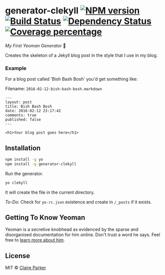 # generator-clekyll [![NPM version][npm-image]][npm-url] [![Build Status][travis-image]][travis-url] [![Dependency Status][daviddm-image]][daviddm-url] [![Coverage percentage][coveralls-image]][coveralls-url]

_My First Yeoman Generator_ :rainbow:

Creates the skeleton of a Jekyll blog post in the style that I use in my blog.

### Example

For a blog post called 'Bish Bash Bosh' you'd get something like:

Filename: `2016-02-12-bish-bash-bosh.markdown`

```
---
layout: post
title: Bish Bash Bosh
date: 2016-02-12 23:17:42
comments: true
published: false
---

<h1>Your blog post goes here</h1>
```

## Installation

```bash
npm install -g yo
npm install -g generator-clekyll
```

Run the generator.

```bash
yo clekyll
```

It will create the file in the current directory.

*To-Do:* Check for `yo-rc.json` existence and create in `/_posts` if it exists.

## Getting To Know Yeoman

Yeoman is a secretive knobhead as evidenced by the sparse and disorganised documentation for him online. Don't trust a word he says. Feel free to [learn more about him](http://yeoman.io/).

## License

MIT © [Claire Parker]()


[npm-image]: https://badge.fury.io/js/generator-clekyll.svg
[npm-url]: https://npmjs.org/package/generator-clekyll
[travis-image]: https://travis-ci.org/claireparker/generator-clekyll.svg?branch=master
[travis-url]: https://travis-ci.org/claireparker/generator-clekyll
[daviddm-image]: https://david-dm.org/claireparker/generator-clekyll.svg?theme=shields.io
[daviddm-url]: https://david-dm.org/claireparker/generator-clekyll
[coveralls-image]: https://coveralls.io/repos/claireparker/generator-clekyll/badge.svg
[coveralls-url]: https://coveralls.io/r/claireparker/generator-clekyll
